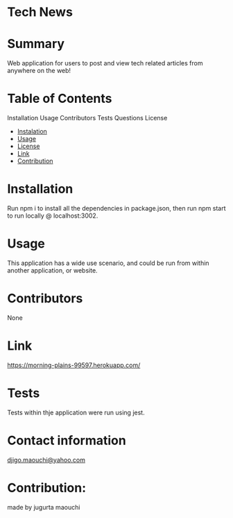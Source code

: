 # Tech News

# Summary
Web application for users to post and view tech related articles from anywhere on the web!


# Table of Contents
Installation
Usage
Contributors
Tests
Questions
License
* [Instalation](#header.instal)
* [Usage](header.usage)
* [License](#header.license)
* [Link](#link)
* [Contribution](#contributors)


# Installation
Run npm i to install all the dependencies in package.json, then run npm start to run locally @ localhost:3002.


# Usage
This application has a wide use scenario, and could be run from within another application, or website.


# Contributors
None


# Link
https://morning-plains-99597.herokuapp.com/


# Tests
Tests within thje application were run using jest.


# Contact information 
djigo.maouchi@yahoo.com


# Contribution:
  made by jugurta maouchi 